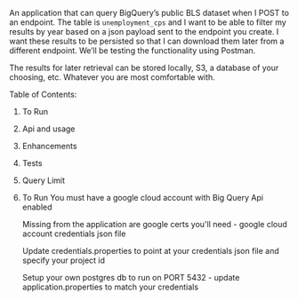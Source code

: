 
An application that can query BigQuery’s public BLS dataset when I POST to an endpoint.
The table is `unemployment_cps` and I want to be able to filter my results by year based on a json payload
sent to the endpoint you create. I want these results to be persisted so that I can download them later
from a different endpoint. We’ll be testing the functionality using Postman.

The results for later retrieval can be stored locally, S3, a database of your choosing, etc. Whatever you
are most comfortable with.


Table of Contents:
1) To Run
2) Api and usage
3) Enhancements
4) Tests
5) Query Limit

1) To Run
    You must have a google cloud account with Big Query Api enabled

    Missing from the application are google certs you'll need - google cloud account
    credentials json file

    Update credentials.properties to point at your credentials json file and specify your project id

    Setup your own postgres db to run on PORT 5432 - update application.properties to match
    your credentials

  

